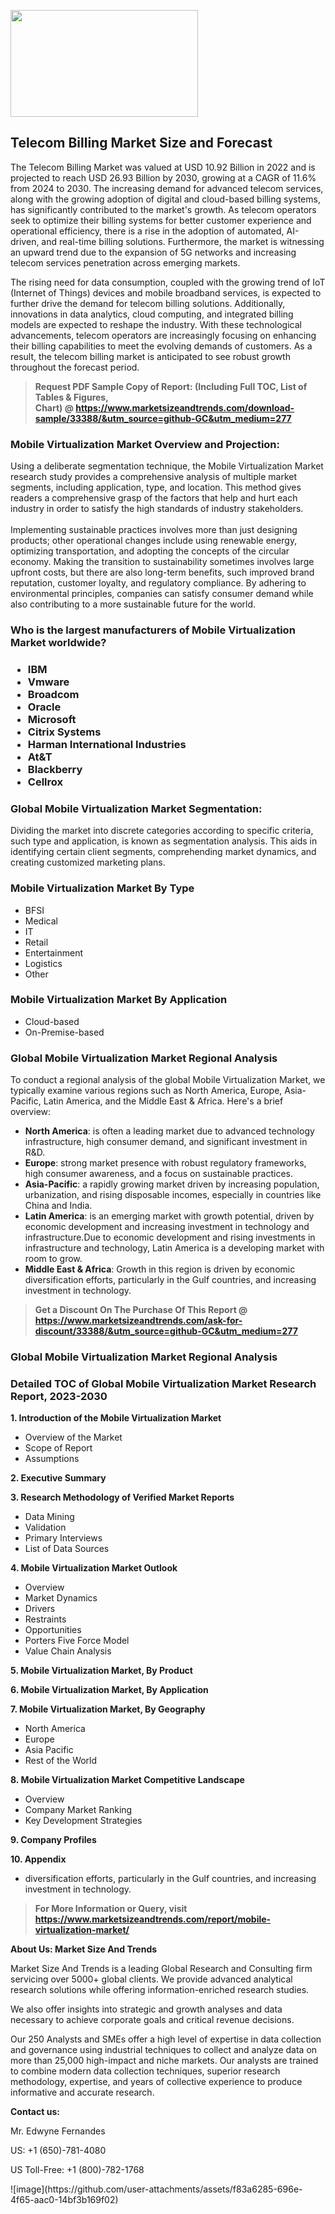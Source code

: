 <p><img class="alignnone size-medium wp-image-20088" src="https://ffe5etoiles.com/wp-content/uploads/2024/12/MST1-300x171.png" alt="" width="300" height="171" /></p><h2>Telecom Billing Market Size and Forecast</h2><p>The Telecom Billing Market was valued at USD 10.92 Billion in 2022 and is projected to reach USD 26.93 Billion by 2030, growing at a CAGR of 11.6% from 2024 to 2030. The increasing demand for advanced telecom services, along with the growing adoption of digital and cloud-based billing systems, has significantly contributed to the market's growth. As telecom operators seek to optimize their billing systems for better customer experience and operational efficiency, there is a rise in the adoption of automated, AI-driven, and real-time billing solutions. Furthermore, the market is witnessing an upward trend due to the expansion of 5G networks and increasing telecom services penetration across emerging markets.</p><p>The rising need for data consumption, coupled with the growing trend of IoT (Internet of Things) devices and mobile broadband services, is expected to further drive the demand for telecom billing solutions. Additionally, innovations in data analytics, cloud computing, and integrated billing models are expected to reshape the industry. With these technological advancements, telecom operators are increasingly focusing on enhancing their billing capabilities to meet the evolving demands of customers. As a result, the telecom billing market is anticipated to see robust growth throughout the forecast period.</p></p><blockquote id="" class=""><strong>Request PDF Sample Copy of Report: (Including Full TOC, List of Tables &amp; Figures, Chart)&nbsp;@&nbsp;<strong><a href="https://www.marketsizeandtrends.com/download-sample/33388/&utm_source=github-GC&utm_medium=277" target="_blank">https://www.marketsizeandtrends.com/download-sample/33388/&utm_source=github-GC&utm_medium=277</a></strong></strong></blockquote><h3 id="" class="">Mobile Virtualization Market&nbsp;Overview and Projection:</h3><p id="" class="">Using a deliberate segmentation technique, the Mobile Virtualization Market research study provides a comprehensive analysis of multiple market segments, including application, type, and location. This method gives readers a comprehensive grasp of the factors that help and hurt each industry in order to satisfy the high standards of industry stakeholders. <br /> <br />Implementing sustainable practices involves more than just designing products; other operational changes include using renewable energy, optimizing transportation, and adopting the concepts of the circular economy. Making the transition to sustainability sometimes involves large upfront costs, but there are also long-term benefits, such improved brand reputation, customer loyalty, and regulatory compliance. By adhering to environmental principles, companies can satisfy consumer demand while also contributing to a more sustainable future for the world.</p><h3 id="" class="">Who is the largest manufacturers of&nbsp;Mobile Virtualization Market worldwide?</h3><h3 class=""><p><ul><li>IBM </li><li> Vmware </li><li> Broadcom </li><li> Oracle </li><li> Microsoft </li><li> Citrix Systems </li><li> Harman International Industries </li><li> At&T </li><li> Blackberry </li><li> Cellrox</li></ul></p></h3><h3 id="" class="">Global&nbsp;Mobile Virtualization Market Segmentation:</h3><p id="" class="">Dividing the market into discrete categories according to specific criteria, such type and application, is known as segmentation analysis. This aids in identifying certain client segments, comprehending market dynamics, and creating customized marketing plans.</p><h3 id="" class="">Mobile Virtualization Market&nbsp;By Type</h3><p><p><ul><li>BFSI </li><li> Medical </li><li> IT </li><li> Retail </li><li> Entertainment </li><li> Logistics </li><li> Other</p></li></ul></p></p><h3 id="" class="">Mobile Virtualization Market&nbsp;By Application</h3><p class=""><p><ul><li>Cloud-based </li><li> On-Premise-based</li></ul></p></p><h3 id="" class="">Global Mobile Virtualization Market Regional Analysis</h3><p id="" class="">To conduct a regional analysis of the global Mobile Virtualization Market, we typically examine various regions such as North America, Europe, Asia-Pacific, Latin America, and the Middle East &amp; Africa. Here's a brief overview:</p><ul><li><strong>North America</strong>: is often a leading market due to advanced technology infrastructure, high consumer demand, and significant investment in R&amp;D.</li><li><strong>Europe</strong>: strong market presence with robust regulatory frameworks, high consumer awareness, and a focus on sustainable practices.</li><li><strong>Asia-Pacific</strong>: a rapidly growing market driven by increasing population, urbanization, and rising disposable incomes, especially in countries like China and India.</li><li><strong>Latin America</strong>: is an emerging market with growth potential, driven by economic development and increasing investment in technology and infrastructure.Due to economic development and rising investments in infrastructure and technology, Latin America is a developing market with room to grow.</li><li><strong>Middle East &amp; Africa</strong>: Growth in this region is driven by economic diversification efforts, particularly in the Gulf countries, and increasing investment in technology.</li></ul><blockquote id="" class=""><strong>Get a Discount On The Purchase Of This Report @ <strong><a href="https://www.marketsizeandtrends.com/ask-for-discount/33388/&utm_source=github-GC&utm_medium=277" target="_blank">https://www.marketsizeandtrends.com/ask-for-discount/33388/&utm_source=github-GC&utm_medium=277</a></strong></strong></blockquote><h3 id="" class="">Global Mobile Virtualization Market Regional Analysis</h3><h3 id="" class="">Detailed TOC of Global Mobile Virtualization Market Research Report, 2023-2030</h3><p id="" class=""><strong>1. Introduction of the Mobile Virtualization Market</strong></p><ul><li>Overview of the Market</li><li>Scope of Report</li><li>Assumptions</li></ul><p id="" class=""><strong>2. Executive Summary</strong></p><p id="" class=""><strong>3. Research Methodology of Verified Market Reports</strong></p><ul><li>Data Mining</li><li>Validation</li><li>Primary Interviews</li><li>List of Data Sources</li></ul><p id="" class=""><strong>4. Mobile Virtualization Market Outlook</strong></p><ul><li>Overview</li><li>Market Dynamics</li><li>Drivers</li><li>Restraints</li><li>Opportunities</li><li>Porters Five Force Model</li><li>Value Chain Analysis</li></ul><p id="" class=""><strong>5. Mobile Virtualization Market, By Product</strong></p><p id="" class=""><strong>6. Mobile Virtualization Market, By Application</strong></p><p id="" class=""><strong>7. Mobile Virtualization Market, By Geography</strong></p><ul><li>North America</li><li>Europe</li><li>Asia Pacific</li><li>Rest of the World</li></ul><p id="" class=""><strong>8. Mobile Virtualization Market Competitive Landscape</strong></p><ul><li>Overview</li><li>Company Market Ranking</li><li>Key Development Strategies</li></ul><p id="" class=""><strong>9. Company Profiles</strong></p><p id="" class=""><strong>10. Appendix</strong></p><ul><li>diversification efforts, particularly in the Gulf countries, and increasing investment in technology.</li></ul><blockquote id="" class=""><strong>For More Information or Query, visit <strong><strong><a href="https://www.marketsizeandtrends.com/report/mobile-virtualization-market/" target="_blank">https://www.marketsizeandtrends.com/report/mobile-virtualization-market/</a></strong></strong></strong></blockquote><p id="" class=""><strong>About Us: Market Size And Trends</strong></p><p id="" class="">Market Size And Trends is a leading Global Research and Consulting firm servicing over 5000+ global clients. We provide advanced analytical research solutions while offering information-enriched research studies.</p><p id="" class="">We also offer insights into strategic and growth analyses and data necessary to achieve corporate goals and critical revenue decisions.</p><p id="" class="">Our 250 Analysts and SMEs offer a high level of expertise in data collection and governance using industrial techniques to collect and analyze data on more than 25,000 high-impact and niche markets. Our analysts are trained to combine modern data collection techniques, superior research methodology, expertise, and years of collective experience to produce informative and accurate research.</p><p id="" class=""><strong>Contact us:</strong></p><p id="" class="">Mr. Edwyne Fernandes</p><p id="" class="">US: +1 (650)-781-4080</p><p id="" class="">US Toll-Free: +1 (800)-782-1768</p>
![image](https://github.com/user-attachments/assets/f83a6285-696e-4f65-aac0-14bf3b169f02)
